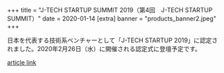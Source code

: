 +++
title = "J-TECH STARTUP SUMMIT 2019（第4回　J-TECH STARTUP SUMMIT）"
date = 2020-01-14
[extra]
banner = "products_banner2.jpeg"
+++

日本を代表する技術系ベンチャーとして「J-TECH STARTUP 2019」に認定されました。2020年2月26日（水）に開催される認定式に登壇予定です。

[article link](https://www.tepweb.jp/event/j-techstartup2019/)  


